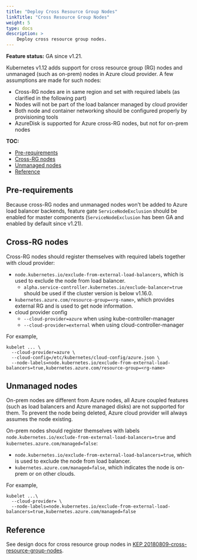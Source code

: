 ```yaml
---
title: "Deploy Cross Resource Group Nodes"
linkTitle: "Cross Resource Group Nodes"
weight: 5
type: docs
description: >
    Deploy cross resource group nodes.
---
```


**Feature status:** GA since v1.21.

Kubernetes v1.12 adds support for cross resource group (RG) nodes and unmanaged (such as on-prem) nodes in Azure cloud provider. A few assumptions are made for such nodes:

- Cross-RG nodes are in same region and set with required labels (as clarified in the following part)
- Nodes will not be part of the load balancer managed by cloud provider
- Both node and container networking should be configured properly by provisioning tools
- AzureDisk is supported for Azure cross-RG nodes, but not for on-prem nodes

**TOC:**

<!-- TOC -->

- [Pre-requirements](#pre-requirements)
- [Cross-RG nodes](#cross-rg-nodes)
- [Unmanaged nodes](#unmanaged-nodes)
- [Reference](#reference)

<!-- /TOC -->

## Pre-requirements

Because cross-RG nodes and unmanaged nodes won't be added to Azure load balancer backends, feature gate `ServiceNodeExclusion` should be enabled for master components (`ServiceNodeExclusion` has been GA and enabled by default since v1.21).

## Cross-RG nodes

Cross-RG nodes should register themselves with required labels together with cloud provider:

- `node.kubernetes.io/exclude-from-external-load-balancers`, which is used to exclude the node from load balancer.
  - `alpha.service-controller.kubernetes.io/exclude-balancer=true` should be used if the cluster version is below v1.16.0.
- `kubernetes.azure.com/resource-group=<rg-name>`, which provides external RG and is used to get node information.
- cloud provider config
  - `--cloud-provider=azure` when using kube-controller-manager
  - `--cloud-provider=external` when using cloud-controller-manager

For example,

```shell script
kubelet ... \
  --cloud-provider=azure \
  --cloud-config=/etc/kubernetes/cloud-config/azure.json \
  --node-labels=node.kubernetes.io/exclude-from-external-load-balancers=true,kubernetes.azure.com/resource-group=<rg-name>
```

## Unmanaged nodes

On-prem nodes are different from Azure nodes, all Azure coupled features (such as load balancers and Azure managed disks) are not supported for them. To prevent the node being deleted, Azure cloud provider will always assumes the node existing.

On-prem nodes should register themselves with labels `node.kubernetes.io/exclude-from-external-load-balancers=true` and `kubernetes.azure.com/managed=false`:

- `node.kubernetes.io/exclude-from-external-load-balancers=true`, which is used to exclude the node from load balancer.
- `kubernetes.azure.com/managed=false`, which indicates the node is on-prem or on other clouds.

For example,

```shell script
kubelet ...\
  --cloud-provider= \
  --node-labels=node.kubernetes.io/exclude-from-external-load-balancers=true,kubernetes.azure.com/managed=false
```

## Reference

See design docs for cross resource group nodes in [KEP 20180809-cross-resource-group-nodes](https://github.com/kubernetes/enhancements/tree/master/keps/sig-cloud-provider/azure/604-cross-resource-group-nodes).
